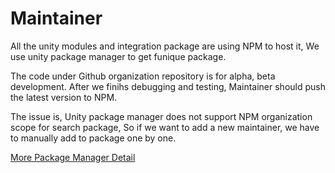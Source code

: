 # Maintainer

All the unity modules and integration package are using NPM to host it, We use unity package manager to get funique package.

The code under Github organization repository is for alpha, beta development. After we finihs debugging and testing, Maintainer should push the latest version to NPM.

The issue is, Unity package manager does not support NPM organization scope for search package, So if we want to add a new maintainer, we have to manually add to package one by one.

[More Package Manager Detail](https://docs.unity3d.com/Manual/CustomPackages.html)

